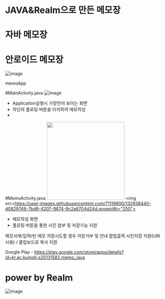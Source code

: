 # JAVA&Realm으로 만든 메모장 
# 자바 메모장
# 안로이드 메모장
![image](https://user-images.githubusercontent.com/71119800/132815477-13af8c50-c73b-4e2f-b5ed-e9de34e53d62.png)

memoApp

#MainActivity.java
![image](https://user-images.githubusercontent.com/71119800/132938392-04e96f7f-c187-48a2-ac64-394dc0bf37b4.png)

- Application실행시 가장먼저 보이는 화면
- 하단의 플로팅 버튼을 터치하여 메모작성
- 
#MemoActivity.java
<img src="https://user-images.githubusercontent.com/71119800/132938408-fd7f8174-d756-49d5-a6d7-647d52b61989.png" width="250">
<img src=https://user-images.githubusercontent.com/71119800/132938440-d0829746-7bd8-4207-9674-9c2a6704d24d.pngwidth="250">
- 메모작성 화면
- 플로팅 버튼을 통한 사진 첨부 및 저장기능 지원



메모삭제/입력/빈 메모 저장시도할 경우 저장거부 및 안내 팝업출력
사진저장 지원(URI사용) / 클립보드로 복사 지원

Google Play - https://play.google.com/store/apps/details?id=kr.ac.kumoh.s20131582.memo_java


# power by Realm
![image](https://user-images.githubusercontent.com/71119800/132815202-6f98cdfe-2766-46bb-a3af-2f0c088e1713.png)
